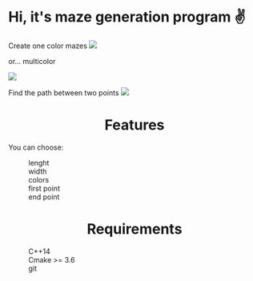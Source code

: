 # Hi, it's maze generation program ✌
Create one color mazes
![](https://user-images.githubusercontent.com/119759200/205481320-66daa3a2-2e67-477a-aea9-ab1b70e0c6d5.png)

or... multicolor

![](https://user-images.githubusercontent.com/119759200/205481536-b78b1c87-99fc-4a22-b480-b9aeea348f56.png)

Find the path between two points
![](https://user-images.githubusercontent.com/119759200/205481660-ac3a3366-085b-4b7d-9063-66f2c7ff56ec.png)
<h1 align="center">Features </h1>
You can choose:
<dl>
<dd>lenght</dd>
<dd>width</dd>
<dd>colors</dd>
<dd>first point</dd>
<dd>end point</dd>
</dl>
<h1 align="center">Requirements </h1>
<dl>
<dd>C++14 </dd>
<dd>Cmake >= 3.6</dd>
<dd>git</dd>
</dl>
